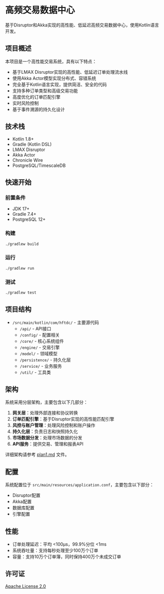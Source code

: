 # 高频交易数据中心

基于Disruptor和Akka实现的高性能、低延迟高频交易数据中心，使用Kotlin语言开发。

## 项目概述

本项目是一个高性能交易系统，具有以下特点：

- 基于LMAX Disruptor实现的高性能、低延迟订单处理流水线
- 使用Akka Actor模型实现分布式、容错系统
- 完全基于Kotlin语言实现，提供简洁、安全的代码
- 支持多种订单类型和高级交易功能
- 高度优化的订单匹配引擎
- 实时风险控制
- 基于事件溯源的持久化设计

## 技术栈

- Kotlin 1.8+
- Gradle (Kotlin DSL)
- LMAX Disruptor
- Akka Actor
- Chronicle Wire
- PostgreSQL/TimescaleDB

## 快速开始

### 前置条件

- JDK 17+
- Gradle 7.4+
- PostgreSQL 12+

### 构建

```bash
./gradlew build
```

### 运行

```bash
./gradlew run
```

### 测试

```bash
./gradlew test
```

## 项目结构

- `/src/main/kotlin/com/hftdc/` - 主要源代码
  - `/api/` - API接口
  - `/config/` - 配置相关
  - `/core/` - 核心系统组件
  - `/engine/` - 交易引擎
  - `/model/` - 领域模型
  - `/persistence/` - 持久化层
  - `/service/` - 业务服务
  - `/util/` - 工具类

## 架构

系统采用分层架构，主要包含以下几部分：

1. **网关层**：处理外部连接和协议转换
2. **订单匹配引擎**：基于Disruptor实现的高性能匹配引擎
3. **风控与账户管理**：处理风险控制和账户操作
4. **持久化层**：负责日志和快照持久化
5. **市场数据分发**：处理市场数据的分发
6. **API服务**：提供交易、管理和报表API

详细架构请参考 [plan1.md](plan1.md) 文件。

## 配置

系统配置位于 `src/main/resources/application.conf`，主要包含以下部分：

- Disruptor配置
- Akka配置
- 数据库配置
- 引擎配置

## 性能

- 订单处理延迟：平均 <100µs，99.9%分位 <1ms
- 系统吞吐量：支持每秒处理至少100万个订单
- 容量：支持10万个订单簿，同时保持400万个未成交订单

## 许可证

[Apache License 2.0](LICENSE) 